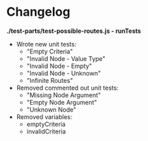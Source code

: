# Changelog

**./test-parts/test-possible-routes.js - runTests**
* Wrote new unit tests:
	* "Empty Criteria"
	* "Invalid Node - Value Type"
	* "Invalid Node - Empty"
	* "Invalid Node - Unknown"
	* "Infinite Routes"
* Removed commented out unit tests:
	* "Missing Node Argument"
	* "Empty Node Argument"
	* "Unknown Node"
* Removed variables:
	* emptyCriteria
	* invalidCriteria